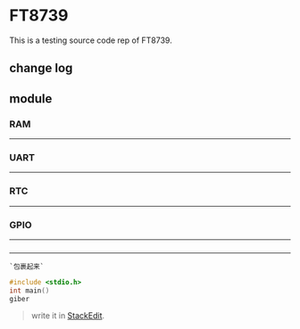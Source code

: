 # FT8739
This is a testing source code rep of FT8739.

## change log  

## module  
### RAM  
---
### UART  
---
### RTC  
---
### GPIO  
---
###  
---
`` `包裹起来` ``
```C  
#include <stdio.h>  
int main()
giber
```
>write it in [StackEdit](https://stackedit.io).

